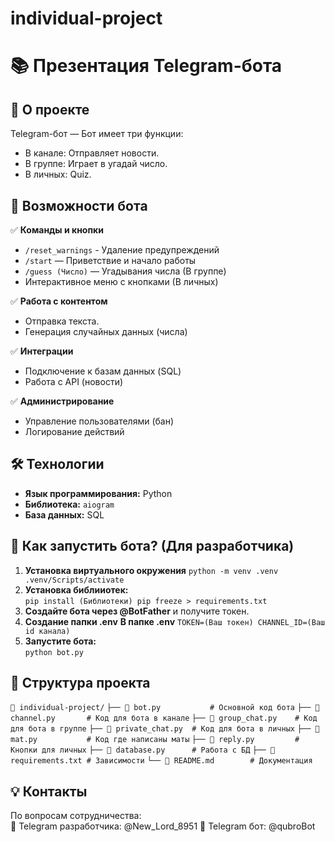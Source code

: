 # individual-project
# 📚 Презентация Telegram-бота

## 📌 О проекте
Telegram-бот — Бот имеет три функции: 
- В канале: Отправляет новости.
- В группе: Играет в угадай число.
- В личных: Quiz.


## 🌟 Возможности бота
✅ **Команды и кнопки**  
- `/reset_warnings` - Удаление предупреждений
- `/start` — Приветствие и начало работы  
- `/guess (Число)` — Угадывания числа (В группе) 
- Интерактивное меню с кнопками (В личных)

✅ **Работа с контентом**  
- Отправка текста. 
- Генерация случайных данных (числа)

✅ **Интеграции**  
- Подключение к базам данных (SQL)  
- Работа с API (новости)  

✅ **Администрирование**  
- Управление пользователями (бан)  
- Логирование действий  

## 🛠 Технологии
- **Язык программирования:** Python  
- **Библиотека:** `aiogram` 
- **База данных:** SQL 

## 🚀 Как запустить бота? (Для разработчика)
1. **Установка виртуального окружения**
   `
   python -m venv .venv
   .venv/Scripts/activate
   `
2. **Установка библииотек:**  
   `
   pip install (Библиотеки)
   pip freeze > requirements.txt
   `
3. **Создайте бота через @BotFather** и получите токен.  
4. **Создание папки .env**
   **В папке .env**
   `
   TOKEN=(Ваш токен)
   CHANNEL_ID=(Ваш id канала)
   `
5. **Запустите бота:**  
   `
   python bot.py
   `

## 📂 Структура проекта
`
📁 individual-project/
`
`
├── 📄 bot.py           # Основной код бота
`
`
├── 📄 channel.py       # Код для бота в канале
`
`
├── 📄 group_chat.py    # Код для бота в группе
`
`
├── 📄 private_chat.py  # Код для бота в личных
`
`
├── 📄 mat.py           # Код где написаны маты
`
`
├── 📄 reply.py         # Кнопки для личных
`
`
├── 📄 database.py      # Работа с БД
`
`
├── 📄 requirements.txt # Зависимости
`
`
└── 📄 README.md        # Документация
`


## 💡 Контакты
По вопросам сотрудничества:  
🔗 Telegram разработчика: @New_Lord_8951
🔗 Telegram бот: @qubroBot

